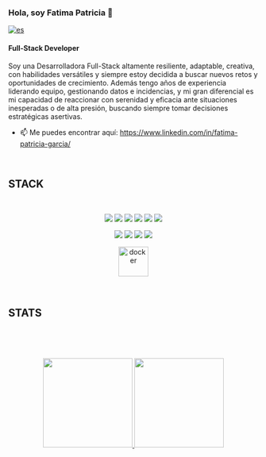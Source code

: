 ### Hola, soy Fatima Patricia 👋

[![es](https://img.shields.io/badge/lang-es-yellow.svg)](https://github.com/pgmascarini/pgmascarini/blob/main/README.es.md)


#### Full-Stack Developer

Soy una Desarrolladora Full-Stack altamente resiliente, adaptable, creativa, con habilidades versátiles y siempre estoy decidida a buscar nuevos retos y oportunidades de crecimiento. Además tengo años de experiencia liderando equipo, gestionando datos e incidencias, y mi gran diferencial es mi capacidad de reaccionar con serenidad y eficacia ante situaciones inesperadas o de alta presión, buscando siempre tomar decisiones estratégicas asertivas.
<br> 

- 📫 Me puedes encontrar aquí: https://www.linkedin.com/in/fatima-patricia-garcia/

<br> 


## STACK
<br>
<p align="center">
 <img src= "https://img.shields.io/badge/html5-%23E34F26.svg?style=for-the-badge&logo=html5&logoColor=white"></img>
 <img src= "https://img.shields.io/badge/CSS3-1572B6?style=for-the-badge&logo=css3&logoColor=white"></img>
 <img src= "https://img.shields.io/badge/javascript-%23323330.svg?style=for-the-badge&logo=javascript&logoColor=%23F7DF1E"></img>
 <img src= "https://img.shields.io/badge/-REACT-blue?style=for-the-badge&logo=react&logoColor=white"></img>
 <img src= "https://img.shields.io/badge/PHP-777BB4?style=for-the-badge&logo=php&logoColor=white"></img>
 <img src= "https://img.shields.io/badge/-BOOTSTRAP-blueviolet?style=for-the-badge&logo=bootstrap&logoColor=white"></img>
 </p>
 
 <p align="center">
 <img src= "https://img.shields.io/badge/-LARAVEL-red?style=for-the-badge&logo=laravel&logoColor=white"></img>
 <img src= "https://img.shields.io/badge/-SCRUM-orange?style=for-the-badge"></img>
 <img src= "https://img.shields.io/badge/-FIGMA-9CF?style=for-the-badge&logo=figma&logoColor=white"></img>
 <img src= "https://img.shields.io/badge/-GITHUB-lightgrey?style=for-the-badge&logo=github&logoColor=black"></img>
 </p>

   <p align="center">
 <img src="https://github.com/pgmascarini/pgmascarini/assets/74653483/19e4e6fc-0ab1-4a29-90ca-f42c95a30359" alt="docker" width="60" height="60"/>
  </p>

  <br>



## STATS
<br>
<p align="center">

  <br>


<div align="center">
  <a href="https://github.com/pgmascarini">
  <img height="180em" src="https://github-readme-stats.vercel.app/api?username=pgmascarini&show_icons=true&theme=dracula&include_all_commits=true&count_private=true"/>
  <img height="180em" src="https://github-readme-stats.vercel.app/api/top-langs/?username=pgmascarini&layout=compact&langs_count=16&theme=dracula&include_all_commits=truecount_private=true"/>
</div>



 <div style="display: inline_block"><br>

<br>
<br>




